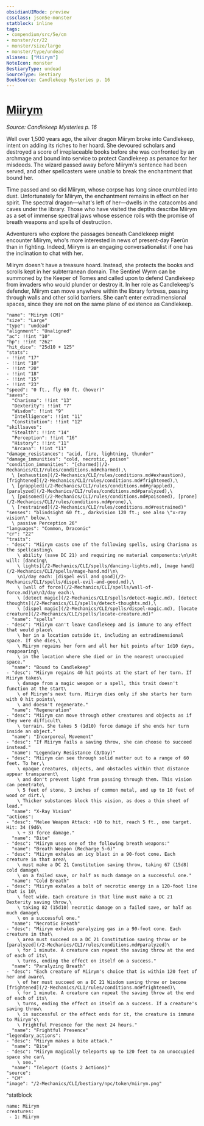 ```yaml
---
obsidianUIMode: preview
cssclass: json5e-monster
statblock: inline
tags:
- compendium/src/5e/cm
- monster/cr/22
- monster/size/large
- monster/type/undead
aliases: ["Miirym"]
NoteIcon: monster
BestiaryType: undead
SourceType: Bestiary
BookSource: Candlekeep Mysteries p. 16
---
```

# [Miirym](2-Mechanics/CLI/bestiary/npc/miirym-cm.md)
*Source: Candlekeep Mysteries p. 16*  

Well over 1,500 years ago, the silver dragon Miirym broke into Candlekeep, intent on adding its riches to her hoard. She devoured scholars and destroyed a score of irreplaceable books before she was confronted by an archmage and bound into service to protect Candlekeep as penance for her misdeeds. The wizard passed away before Miirym's sentence had been served, and other spellcasters were unable to break the enchantment that bound her.

Time passed and so did Miirym, whose corpse has long since crumbled into dust. Unfortunately for Miirym, the enchantment remains in effect on her spirit. The spectral dragon—what's left of her—dwells in the catacombs and caves under the library. Those who have visited the depths describe Miirym as a set of immense spectral jaws whose essence roils with the promise of breath weapons and spells of destruction.

Adventurers who explore the passages beneath Candlekeep might encounter Miirym, who's more interested in news of present-day Faerûn than in fighting. Indeed, Miirym is an engaging conversationalist if one has the inclination to chat with her.

Miirym doesn't have a treasure hoard. Instead, she protects the books and scrolls kept in her subterranean domain. The Sentinel Wyrm can be summoned by the Keeper of Tomes and called upon to defend Candlekeep from invaders who would plunder or destroy it. In her role as Candlekeep's defender, Miirym can move anywhere within the library fortress, passing through walls and other solid barriers. She can't enter extradimensional spaces, since they are not on the same plane of existence as Candlekeep.

```statblock
"name": "Miirym (CM)"
"size": "Large"
"type": "undead"
"alignment": "Unaligned"
"ac": !!int "10"
"hp": !!int "262"
"hit_dice": "25d10 + 125"
"stats":
- !!int "17"
- !!int "10"
- !!int "20"
- !!int "18"
- !!int "15"
- !!int "23"
"speed": "0 ft., fly 60 ft. (hover)"
"saves":
  "Charisma": !!int "13"
  "Dexterity": !!int "7"
  "Wisdom": !!int "9"
  "Intelligence": !!int "11"
  "Constitution": !!int "12"
"skillsaves":
  "Stealth": !!int "14"
  "Perception": !!int "16"
  "History": !!int "11"
  "Arcana": !!int "11"
"damage_resistances": "acid, fire, lightning, thunder"
"damage_immunities": "cold, necrotic, poison"
"condition_immunities": "[charmed](/2-Mechanics/CLI/rules/conditions.md#charmed),\
  \ [exhaustion](/2-Mechanics/CLI/rules/conditions.md#exhaustion), [frightened](/2-Mechanics/CLI/rules/conditions.md#frightened),\
  \ [grappled](/2-Mechanics/CLI/rules/conditions.md#grappled), [paralyzed](/2-Mechanics/CLI/rules/conditions.md#paralyzed),\
  \ [poisoned](/2-Mechanics/CLI/rules/conditions.md#poisoned), [prone](/2-Mechanics/CLI/rules/conditions.md#prone),\
  \ [restrained](/2-Mechanics/CLI/rules/conditions.md#restrained)"
"senses": "blindsight 60 ft., darkvision 120 ft.; see also \"x-ray vision\" below,\
  \ passive Perception 26"
"languages": "Common, Draconic"
"cr": "22"
"traits":
- "desc": "Miirym casts one of the following spells, using Charisma as the spellcasting\
    \ ability (save DC 21) and requiring no material components:\n\nAt will: [dancing\
    \ lights](/2-Mechanics/CLI/spells/dancing-lights.md), [mage hand](/2-Mechanics/CLI/spells/mage-hand.md)\n\
    \n1/day each: [dispel evil and good](/2-Mechanics/CLI/spells/dispel-evil-and-good.md),\
    \ [wall of force](/2-Mechanics/CLI/spells/wall-of-force.md)\n\n3/day each:\
    \ [detect magic](/2-Mechanics/CLI/spells/detect-magic.md), [detect thoughts](/2-Mechanics/CLI/spells/detect-thoughts.md),\
    \ [dispel magic](/2-Mechanics/CLI/spells/dispel-magic.md), [locate creature](/2-Mechanics/CLI/spells/locate-creature.md)"
  "name": "spells"
- "desc": "Miirym can't leave Candlekeep and is immune to any effect that would place\
    \ her in a location outside it, including an extradimensional space. If she dies,\
    \ Miirym regains her form and all her hit points after 1d10 days, reappearing\
    \ in the location where she died or in the nearest unoccupied space."
  "name": "Bound to Candlekeep"
- "desc": "Miirym regains 40 hit points at the start of her turn. If Miirym takes\
    \ damage from a magic weapon or a spell, this trait doesn't function at the start\
    \ of Miirym's next turn. Miirym dies only if she starts her turn with 0 hit points\
    \ and doesn't regenerate."
  "name": "Regeneration"
- "desc": "Miirym can move through other creatures and objects as if they were difficult\
    \ terrain. She takes 5 (1d10) force damage if she ends her turn inside an object."
  "name": "Incorporeal Movement"
- "desc": "If Miirym fails a saving throw, she can choose to succeed instead."
  "name": "Legendary Resistance (3/Day)"
- "desc": "Miirym can see through solid matter out to a range of 60 feet. To her,\
    \ opaque creatures, objects, and obstacles within that distance appear transparent\
    \ and don't prevent light from passing through them. This vision can penetrate\
    \ 5 feet of stone, 3 inches of common metal, and up to 10 feet of wood or dirt.\
    \ Thicker substances block this vision, as does a thin sheet of lead."
  "name": "X-Ray Vision"
"actions":
- "desc": "Melee Weapon Attack: +10 to hit, reach 5 ft., one target. Hit: 34 (9d6\
    \ + 3) force damage."
  "name": "Bite"
- "desc": "Miirym uses one of the following breath weapons:"
  "name": "Breath Weapon (Recharge 5-6)"
- "desc": "Miirym exhales an icy blast in a 90-foot cone. Each creature in that area\
    \ must make a DC 21 Constitution saving throw, taking 67 (15d8) cold damage\
    \ on a failed save, or half as much damage on a successful one."
  "name": "Cold Breath"
- "desc": "Miirym exhales a bolt of necrotic energy in a 120-foot line that is 10\
    \ feet wide. Each creature in that line must make a DC 21 Dexterity saving throw,\
    \ taking 82 (15d10) necrotic damage on a failed save, or half as much damage\
    \ on a successful one."
  "name": "Necrotic Breath"
- "desc": "Miirym exhales paralyzing gas in a 90-foot cone. Each creature in that\
    \ area must succeed on a DC 21 Constitution saving throw or be [paralyzed](/2-Mechanics/CLI/rules/conditions.md#paralyzed)\
    \ for 1 minute. A creature can repeat the saving throw at the end of each of its\
    \ turns, ending the effect on itself on a success."
  "name": "Paralyzing Breath"
- "desc": "Each creature of Miirym's choice that is within 120 feet of her and aware\
    \ of her must succeed on a DC 21 Wisdom saving throw or become [frightened](/2-Mechanics/CLI/rules/conditions.md#frightened)\
    \ for 1 minute. A creature can repeat the saving throw at the end of each of its\
    \ turns, ending the effect on itself on a success. If a creature's saving throw\
    \ is successful or the effect ends for it, the creature is immune to Miirym's\
    \ Frightful Presence for the next 24 hours."
  "name": "Frightful Presence"
"legendary_actions":
- "desc": "Miirym makes a bite attack."
  "name": "Bite"
- "desc": "Miirym magically teleports up to 120 feet to an unoccupied space she can\
    \ see."
  "name": "Teleport (Costs 2 Actions)"
"source":
- "CM"
"image": "/2-Mechanics/CLI/bestiary/npc/token/miirym.png"
```
^statblock

```encounter-table
name: Miirym
creatures:
 - 1: Miirym
```